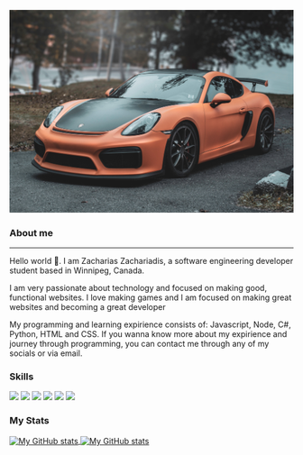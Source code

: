 ![Intro Image](assets/Porsche.jpg)

### About me
<hr></hr>
Hello world 👋. I am Zacharias Zachariadis, a software engineering developer student based in Winnipeg, Canada.

I am very passionate about technology and focused on making good, functional websites. I love making games 
and I am focused on making great websites and becoming a great developer

My programming and learning expirience consists of: Javascript, Node, C#, Python, HTML and CSS. If you wanna know more about my expirience and journey through programming,
you can contact me through any of my socials or via email.

### Skills

![](https://img.shields.io/badge/code-javascript-informational?style=for-the-badge&logo=javascript&logoColor=white&color=51be8d)
![](https://img.shields.io/badge/code-node-informational?style=for-the-badge&logo=javascript&logoColor=white&color=51be8d)
![](https://img.shields.io/badge/code-c%23-informational?style=for-the-badge&logo=csharp&logoColor=white&color=51be8d)
![](https://img.shields.io/badge/code-python-informational?style=for-the-badge&logo=python&logoColor=white&color=51be8d)
![](https://img.shields.io/badge/web-html-informational?style=for-the-badge&logo=html5&logoColor=white&color=51be8d)
![](https://img.shields.io/badge/web-css-informational?style=for-the-badge&logo=css3&logoColor=white&color=51be8d)

### My Stats

<a href="https://github.com/Zack-Z23">
  <img height="205px" align="center" src="https://github-readme-stats.vercel.app/api?username=Zack-Z23&theme=vue&show_icons=true" alt="My GitHub stats" />
</a>
<a href="https://github.com/Zack-Z23">
  <img align="center" src="https://github-readme-stats.vercel.app/api/top-langs/?username=Zack-Z23&theme=vue&hide=Ruby&show_icons=true&langs_count=4" alt="My 
  GitHub stats"/>
</a>

